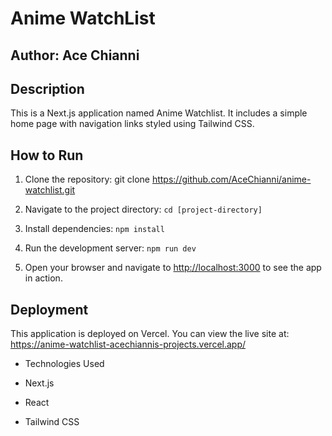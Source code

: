 # Anime WatchList

## Author: Ace Chianni

## Description

This is a Next.js application named Anime Watchlist. It includes a simple home page with navigation links styled using Tailwind CSS.

## How to Run

1. Clone the repository: git clone https://github.com/AceChianni/anime-watchlist.git

2. Navigate to the project directory: `cd [project-directory]`

3. Install dependencies: `npm install`

4. Run the development server: `npm run dev`

5. Open your browser and navigate to [http://localhost:3000](http://localhost:3000) to see the app in action.

## Deployment

This application is deployed on Vercel. You can view the live site at: https://anime-watchlist-acechiannis-projects.vercel.app/

- Technologies Used

- Next.js

- React

- Tailwind CSS
